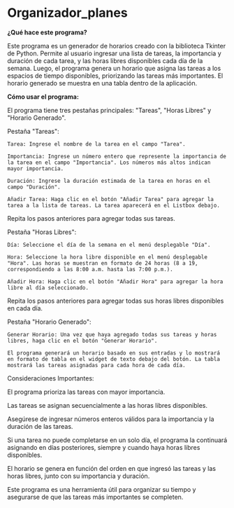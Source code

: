 # Organizador_planes

**¿Qué hace este programa?**

Este programa es un generador de horarios creado con la biblioteca Tkinter de Python. Permite al usuario ingresar una lista de tareas, la importancia y duración de cada tarea, y las horas libres disponibles cada día de la semana. Luego, el programa genera un horario que asigna las tareas a los espacios de tiempo disponibles, priorizando las tareas más importantes. El horario generado se muestra en una tabla dentro de la aplicación.

**Cómo usar el programa:**

El programa tiene tres pestañas principales: "Tareas", "Horas Libres" y "Horario Generado".

Pestaña "Tareas":

    Tarea: Ingrese el nombre de la tarea en el campo "Tarea".

    Importancia: Ingrese un número entero que represente la importancia de la tarea en el campo "Importancia". Los números más altos indican mayor importancia.

    Duración: Ingrese la duración estimada de la tarea en horas en el campo "Duración".

    Añadir Tarea: Haga clic en el botón "Añadir Tarea" para agregar la tarea a la lista de tareas. La tarea aparecerá en el Listbox debajo.

Repita los pasos anteriores para agregar todas sus tareas.

Pestaña "Horas Libres":

    Día: Seleccione el día de la semana en el menú desplegable "Día".

    Hora: Seleccione la hora libre disponible en el menú desplegable "Hora". Las horas se muestran en formato de 24 horas (8 a 19, correspondiendo a las 8:00 a.m. hasta las 7:00 p.m.).

    Añadir Hora: Haga clic en el botón "Añadir Hora" para agregar la hora libre al día seleccionado.

Repita los pasos anteriores para agregar todas sus horas libres disponibles en cada día.

Pestaña "Horario Generado":

    Generar Horario: Una vez que haya agregado todas sus tareas y horas libres, haga clic en el botón "Generar Horario".

    El programa generará un horario basado en sus entradas y lo mostrará en formato de tabla en el widget de texto debajo del botón. La tabla mostrará las tareas asignadas para cada hora de cada día.

Consideraciones Importantes:

El programa prioriza las tareas con mayor importancia.

Las tareas se asignan secuencialmente a las horas libres disponibles.

Asegúrese de ingresar números enteros válidos para la importancia y la duración de las tareas.

Si una tarea no puede completarse en un solo día, el programa la continuará asignando en días posteriores, siempre y cuando haya horas libres disponibles.

El horario se genera en función del orden en que ingresó las tareas y las horas libres, junto con su importancia y duración.

Este programa es una herramienta útil para organizar su tiempo y asegurarse de que las tareas más importantes se completen.

